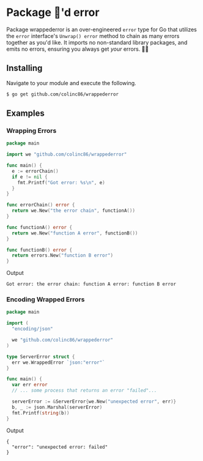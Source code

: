 # Package 🎁'd error

Package wrappederror is an over-engineered `error` type for Go that utilizes the `error` interface's `Unwrap() error` method to chain as many errors together as you'd like. It imports no non-standard library packages, and emits no errors, ensuring you always get _your_ errors. 🎤💧

## Installing

Navigate to your module and execute the following.

```bash
$ go get github.com/colinc86/wrappederror
```

## Examples

### Wrapping Errors

```go
package main

import we "github.com/colinc86/wrappederror"

func main() {
  e := errorChain()
  if e != nil {
    fmt.Printf("Got error: %s\n", e)
  }
}

func errorChain() error {
  return we.New("the error chain", functionA())
}

func functionA() error {
  return we.New("function A error", functionB())
}

func functionB() error {
  return errors.New("function B error")
}
```

Output

```
Got error: the error chain: function A error: function B error
```

### Encoding Wrapped Errors

```go
package main

import (
  "encoding/json"

  we "github.com/colinc86/wrappederror"
)

type ServerError struct {
  err we.WrappedError `json:"error"`
}

func main() {
  var err error
  // ... some process that returns an error "failed"...

  serverError := &ServerError{we.New("unexpected error", err)}
  b, _ := json.Marshal(serverError)
  fmt.Printf(string(b))
}
```

Output

```
{
  "error": "unexpected error: failed"
}
